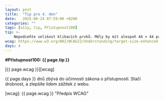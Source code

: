 ```yaml
---
layout: post
title:  "Tip pro 4. den"
date:   2025-06-24 07:59:00 +0200
categories: ""
tags: [a11y, tip, Přístupnost100]
tip: >- 
    Nepodceňte velikost klikacích prvků. Měly by mít alespoň 44 × 44 px. Pomáhá to všem, zejména lidem s motorickým omezením nebo na dotykových zařízeních.
wcag: https://www.w3.org/WAI/WCAG22/Understanding/target-size-enhanced
days: 4
---
```

**#Přístupnost100: {{ page.tip }}**

[{{ page.wcag }}][wcag]

{{ page.days }} dnů zbývá do účinnosti zákona o přístupnosti. Stačí drobnost, a zlepšíte lidem zážitek z webu.

[wcag]: {{ page.wcag }} "Předpis WCAG"
